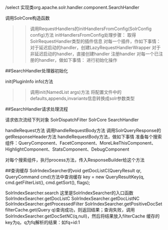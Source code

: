 /select
实现类org.apache.solr.handler.component.SearchHandler


调用SolrCore构造函数
>>调用RequestHandlers的initHandlersFromConfig(SolrConfig config)方法
initHandlersFromConfig处理步骤：
取得SolrRequestHandler类型的插件信息
对每一个插件，作如下事情：
	对于延迟启动的handler，创建LazyRequestHandlerWrapper
	对于非延迟启动的handler，直接创建handler
	注册handler
对每一个已注册的handler，做如下事情：
	进行初始化操作

##SearchHandler处理器初始化

init(PluginInfo info)方法
>>调用init(NamedList args)方法
	将配置文件中的defaults,appends,invariants信息转换成solr参数类型

##SearchHandler请求处理流程

请求依次流经下列对象
SolrDispatchFilter
SolrCore
SearchHandler


handleRequest方法
	调用handleRequestBody方法
	调用SolrQueryResponse的getResponseHeader方法
handleRequestBody方法，做如下事情
准备每个搜索组件：QueryComponent、FacetComponent、MoreLikeThisComponent、HighlightComponent、StatsComponent、DebugComponent

对每个搜索组件，执行process方法，传入ResponseBuilder给这个方法


##查询缓存
SolrIndexSearcher的void getDocListC(QueryResult qr, QueryCommand cmd)方法中查询缓存
key = new QueryResultKey(q, cmd.getFilterList(), cmd.getSort(), flags);


SolrIndexSearcher.search 这里是SolrIndexSearcher的入口函数
SolrIndexSearcher.getDocListC
SolrIndexSearcher.getDocListNC
SolrIndexSearcher.getProcessedFilter
SolrIndexSearcher.getPositiveDocSet
	filterCache.get(Query q)查询成功，则返回结果；查询失败，调用SolrIndexSearcher.getDocSetNC(q,null)，然后将结果放入filterCache
缓存的key为q，q为fq解析的结果：如fq=id:1
